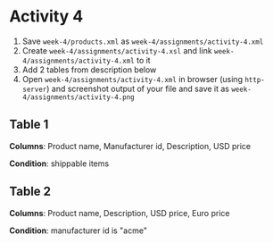 # Activity 4

1. Save `week-4/products.xml` as `week-4/assignments/activity-4.xml`
2. Create `week-4/assignments/activity-4.xsl` and link `week-4/assignments/activity-4.xml` to it
3. Add 2 tables from description below
4. Open `week-4/assignments/activity-4.xml` in browser (using `http-server`) and screenshot output of your file and save it as `week-4/assignments/activity-4.png`

## Table 1

**Columns**: Product name, Manufacturer id, Description, USD price

**Condition**: shippable items

## Table 2

**Columns**: Product name, Description, USD price, Euro price

**Condition**: manufacturer id is "acme"
